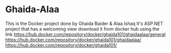 # Ghaida-Alaa
This is the Docker project done by Ghaida Baider & Alaa Ishaq 
It's ASP.NET project that has a welcoming view
download it from docker hub using the link
 https://hub.docker.com/repository/docker/ghaida101/ghaidaalaa/general
 https://hub.docker.com/repository/docker/ghaida101/ghaidaalaa/
 https://hub.docker.com/repository/docker/ghaida101/
